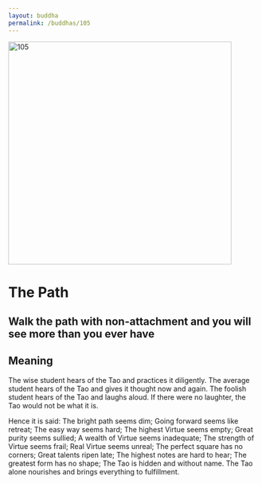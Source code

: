 ```yaml
---
layout: buddha
permalink: /buddhas/105
---
```


<div class="uk-text-center">
<img src="{{"/assets/img/buddhas/buddha-105.jpg" | relative_url}}" alt="105"  width="448" height="448"></div>

# The Path

## Walk the path with non-attachment and you will see more than you ever have

## Meaning

The wise student hears of the Tao and practices it diligently.
The average student hears of the Tao and gives it thought now and again.
The foolish student hears of the Tao and laughs aloud.
If there were no laughter, the Tao would not be what it is.

Hence it is said:
The bright path seems dim;
Going forward seems like retreat;
The easy way seems hard;
The highest Virtue seems empty;
Great purity seems sullied;
A wealth of Virtue seems inadequate;
The strength of Virtue seems frail;
Real Virtue seems unreal;
The perfect square has no corners;
Great talents ripen late;
The highest notes are hard to hear;
The greatest form has no shape;
The Tao is hidden and without name.
The Tao alone nourishes and brings everything to fulfillment.
